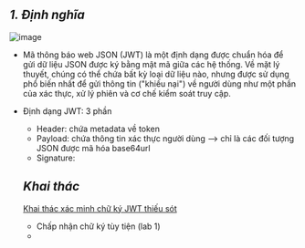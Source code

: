 ## **_1. Định nghĩa_**

![image](https://github.com/imHy0/Port_Swigger_Learning/assets/88024759/c0331a36-3e82-47d2-b181-54a587a56475)

- Mã thông báo web JSON (JWT) là một định dạng được chuẩn hóa để gửi dữ liệu JSON được ký bằng mật mã giữa các hệ thống. Về mặt lý thuyết, chúng có thể chứa bất kỳ loại dữ liệu nào, nhưng được sử dụng phổ biến nhất để gửi thông tin ("khiếu nại") về người dùng như một phần của xác thực, xử lý phiên và cơ chế kiểm soát truy cập.

- Định dạng JWT: 3 phần
  - Header: chứa metadata về token
  - Payload: chứa thông tin xác thực người dùng
    --> chỉ là các đối tượng JSON được mã hóa base64url
  - Signature:
 
  ## **_Khai thác_**

  [Khai thác xác minh chữ ký JWT thiếu sót](part1.md)

  - Chấp nhận chữ ký tùy tiện (lab 1)
  - 
